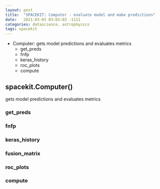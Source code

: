 ```yaml
---
layout: post
title:  "SPACEKIT: Computer - evaluate model and make predictions"
date:   2021-03-03 03:03:03 -1111
categories: datascience, astrophysics
tags: spacekit
---
```



- Computer: gets model predictions and evaluates metrics
    - get_preds
    - fnfp
    - keras_history
    - roc_plots
    - compute

## spacekit.Computer()
gets model predictions and evaluates metrics

### get_preds

### fnfp

### keras_history

### fusion_matrix

### roc_plots

### compute
